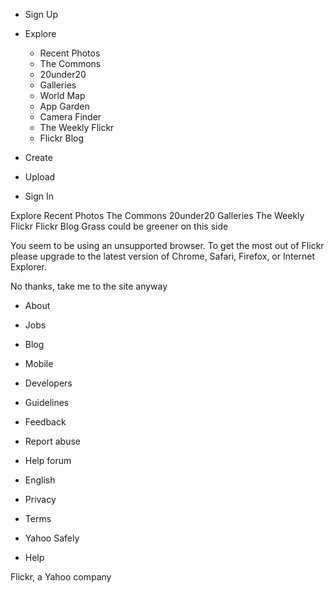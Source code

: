 *   Sign Up
*   Explore
    *   Recent Photos
    *   The Commons
    *   20under20
    *   Galleries
    *   World Map
    *   App Garden
    *   Camera Finder
    *   The Weekly Flickr
    *   Flickr Blog
*   Create

*   Upload

*   Sign In

Explore Recent Photos The Commons 20under20 Galleries The Weekly Flickr Flickr Blog Grass could be greener on this side

You seem to be using an unsupported browser. To get the most out of Flickr please upgrade to the latest version of Chrome, Safari, Firefox, or Internet Explorer.

No thanks, take me to the site anyway

*   About
*   Jobs
*   Blog
*   Mobile
*   Developers
*   Guidelines
*   Feedback
*   Report abuse
*   Help forum
*   English

*   Privacy
*   Terms
*   Yahoo Safely
*   Help

Flickr, a Yahoo company